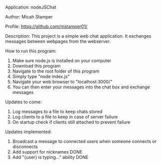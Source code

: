 Application: nodeJSChat

Author: Micah Stamper

Profile: https://github.com/mstamper01/

Description: This project is a simple web chat application. It exchanges messages between webpages from the webserver.

How to run this program:
  1. Make sure node.js is installed on your computer
  2. Download this program
  3. Navigate to the root folder of this program
  4. Simply type "node index.js"
  5. Navigate your web browser to "localhost:3000/"
  6. You can then enter your messages into the chat box and exchange messages

Updates to come:
  1. Log messages to a file to keep chats stored
  2. Log clients to a file to keep in case of server failure
  3. On startup check if clients still attached to prevent failure
  
Updates implemented:
  1. Broadcast a message to connected users when someone connects or disconnects
  2. Add support for nicknames DONE
  3. Add "{user} is typing..." ability DONE
